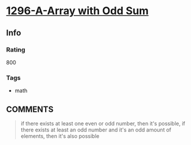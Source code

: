 # [1296-A-Array with Odd Sum](https://codeforces.com/problemset/problem/1296/A)

## Info

### Rating

800

### Tags

- math

## __COMMENTS__

> if there exists at least one even or odd number, then it's possible, if there exists at least an odd number and it's an odd amount of elements, then it's also possible
